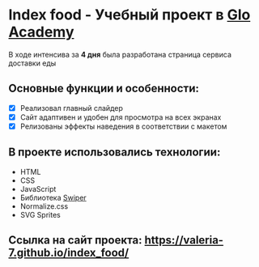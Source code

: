# Index food - Учебный проект в [Glo Academy](https://glo.academy/)

В ходе интенсива за **4 дня** была разработана страница сервиса доставки еды

## Основные функции и особенности:

- [x] Реализовал главный слайдер
- [x] Сайт адаптивен и удобен для просмотра на всех экранах
- [x] Релизованы эффекты наведения в соответствии с макетом

## В проекте использовались технологии:

- HTML
- CSS
- JavaScript
- Библиотека [Swiper](https://swiperjs.com/)
- Normalize.css
- SVG Sprites

## Ссылка на сайт проекта: https://valeria-7.github.io/index_food/
